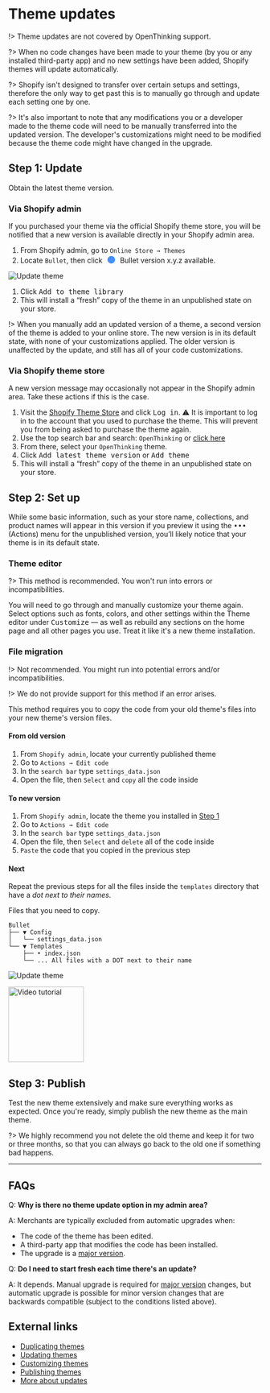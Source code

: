 # Theme updates

!> Theme updates are not covered by OpenThinking support.

?> When no code changes have been made to your theme (by you or any installed third-party app) and no new settings have been added, Shopify themes will update automatically.

?> Shopify isn't designed to transfer over certain setups and settings, therefore the only way to get past this is to manually go through and update each setting one by one.

?> It's also important to note that any modifications you or a developer made to the theme code will need to be manually transferred into the updated version. The developer's customizations might need to be modified because the theme code might have changed in the upgrade.

## Step 1: Update
Obtain the latest theme version.

### Via Shopify admin
If you purchased your theme via the official Shopify theme store, you will be notified that a new version is available directly in your Shopify admin area.

1. From Shopify admin, go to `Online Store → Themes`
1. Locate `Bullet`, then click <span style="color:#458FFF;font-size:3rem;line-height:0;position:relative;top:7px">&bull;</span> Bullet version x.y.z available.

![Update theme](/_media/update_admin_notification_new_version.png "Update theme")

1. Click <kbd class="grey">Add to theme library</kbd>
1. This will install a “fresh” copy of the theme in an unpublished state on your store. 


!> When you manually add an updated version of a theme, a second version of the theme is added to your online store. The new version is in its default state, with none of your customizations applied. The older version is unaffected by the update, and still has all of your code customizations.

### Via Shopify theme store
A new version message may occasionally not appear in the Shopify admin area. Take these actions if this is the case.

1. Visit the [Shopify Theme Store](https://openthinking.net/go/shopify-themes) and click <kbd>Log in</kbd>. 
⚠️ It is important to log in to the account that you used to purchase the theme. This will prevent you from being asked to purchase the theme again.
1. Use the top search bar and search: `OpenThinking` or [click here](https://openthinking.net/go/shopify-themes)
1. From there, select your `OpenThinking` theme.
1. Click <kbd>Add latest theme version</kbd> or <kbd>Add theme</kbd>
1. This will install a “fresh” copy of the theme in an unpublished state on your store.


## Step 2: Set up
While some basic information, such as your store name, collections, and product names will appear in this version if you preview it using the <kbd class="grey">•••</kbd> (Actions) menu for the unpublished version, you’ll likely notice that your theme is in its default state.

### Theme editor
?> This method is recommended. You won't run into errors or incompatibilities.

You will need to go through and manually customize your theme again. Select options such as fonts, colors, and other settings within the Theme editor under <kbd>Customize</kbd> — as well as rebuild any sections on the home page and all other pages you use. Treat it like it's a new theme installation.

### File migration
!> Not recommended. You might run into potential errors and/or incompatibilities.

!> We do not provide support for this method if an error arises.

This method requires you to copy the code from your old theme's files into your new theme's version files.

#### From old version

1. From `Shopify admin`, locate your currently published theme 
1. Go to `Actions → Edit code`
1. In the `search bar` type `settings_data.json`
1. Open the file, then `Select` and `copy` all the code inside

#### To new version

1. From `Shopify admin`, locate the theme you installed in [Step 1](#step-1-update)
1. Go to `Actions → Edit code`
1. In the `search bar` type `settings_data.json`
1. Open the file, then `Select` and `delete` all of the code inside
1. `Paste` the code that you copied in the previous step

#### Next 
Repeat the previous steps for all the files inside the `templates` directory that have a _dot next to their names_.

Files that you need to copy.
```
Bullet
├── ▼ Config
│   └── settings_data.json
└── ▼ Templates
    ├── • index.json
    └── ... All files with a DOT next to their name
```

![Update theme](/_media/update_edited_template_files.png "Update theme")

[<img src="/_media/vta.svg" alt="Video tutorial" width=150>](video#update)

## Step 3: Publish
Test the new theme extensively and make sure everything works as expected. Once you're ready, simply publish the new theme as the main theme.

?> We highly recommend you not delete the old theme and keep it for two or three months, so that you can always go back to the old one if something bad happens.

---

## FAQs

Q: **Why is there no theme update option in my admin area?**

A: Merchants are typically excluded from automatic upgrades when:

- The code of the theme has been edited.
- A third-party app that modifies the code has been installed.
- The upgrade is a [major version](https://shopify.dev/themes/store/success/updates#versioning).


Q: **Do I need to start fresh each time there's an update?**

A: It depends. Manual upgrade is required for [major version](https://shopify.dev/themes/store/success/updates#versioning) changes, but automatic upgrade is possible for minor version changes that are backwards compatible (subject to the conditions listed above).


## External links
- [Duplicating themes](https://help.shopify.com/en/manual/online-store/themes/managing-themes/duplicating-themes?ref=openthinking1)
- [Updating themes](https://help.shopify.com/en/manual/online-store/themes/managing-themes/updating-themes?ref=openthinking1)
- [Customizing themes](https://help.shopify.com/en/manual/online-store/themes/os20/customize/?ref=openthinking1)
- [Publishing themes](https://help.shopify.com/en/manual/online-store/themes/managing-themes/publishing-themes?ref=openthinking1)
- [More about updates](https://shopify.dev/themes/store/success/updates)